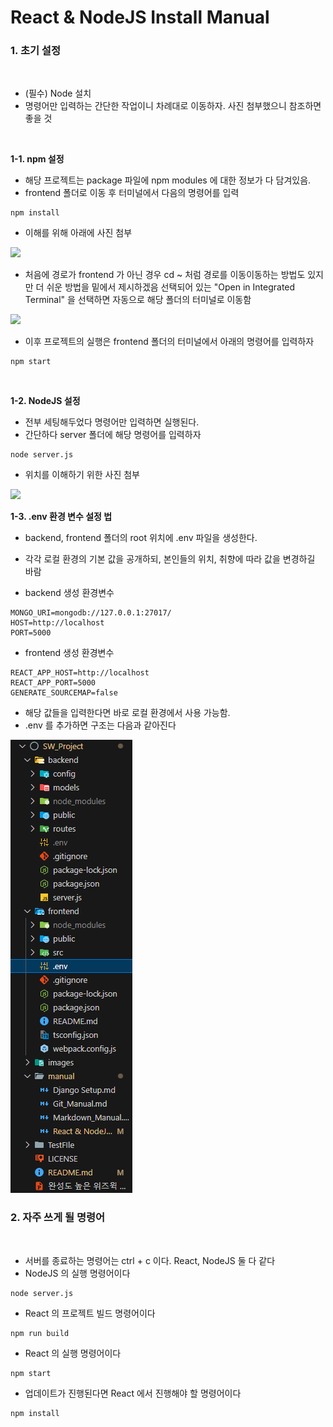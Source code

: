 # React & NodeJS Install Manual

### 1. 초기 설정

<br>

- (필수) Node 설치
- 명령어만 입력하는 간단한 작업이니 차례대로 이동하자. 사진 첨부했으니 참조하면 좋을 것

<br>

**1-1. npm 설정** 

- 해당 프로젝트는 package 파일에 npm modules 에 대한 정보가 다 담겨있음.
- frontend 폴더로 이동 후 터미널에서 다음의 명령어를 입력

```
npm install
```

- 이해를 위해 아래에 사진 첨부 

<img src = "/images/npm_Setup_1.png">

- 처음에 경로가 frontend 가 아닌 경우 cd ~ 처럼 경로를 이동이동하는 방법도 있지만 더 쉬운 방법을 밑에서 제시하겠음 선택되어 있는 "Open in Integrated Terminal" 을 선택하면 자동으로 해당 폴더의 터미널로 이동함

<img src = "/images/npm_Setup_2.png">

- 이후 프로젝트의 실행은 frontend 폴더의 터미널에서 아래의 명령어를 입력하자

```
npm start
```

<br>

**1-2. NodeJS 설정**

- 전부 세팅해두었다 명령어만 입력하면 실행된다.
- 간단하다 server 폴더에 해당 명령어를 입력하자
```
node server.js
```
- 위치를 이해하기 위한 사진 첨부

<img src = "/images/NodeJS_Setup_1.png">


<br>

**1-3. .env 환경 변수 설정 법**

- backend, frontend 폴더의 root 위치에 .env 파일을 생성한다.
- 각각 로컬 환경의 기본 값을 공개하되, 본인들의 위치, 취향에 따라 값을 변경하길 바람

- backend 생성 환경변수
```
MONGO_URI=mongodb://127.0.0.1:27017/
HOST=http://localhost
PORT=5000
```

- frontend 생성 환경변수
```
REACT_APP_HOST=http://localhost
REACT_APP_PORT=5000
GENERATE_SOURCEMAP=false
```

- 해당 값들을 입력한다면 바로 로컬 환경에서 사용 가능함.
- .env 를 추가하면 구조는 다음과 같아진다
<img src = "/images/Project_Structure.png">

<br>

### 2. 자주 쓰게 될 명령어

<br>

- 서버를 종료하는 명령어는 ctrl + c 이다. React, NodeJS 둘 다 같다
- NodeJS 의 실행 명령어이다
```
node server.js
```
- React 의 프로젝트 빌드 명령어이다
```
npm run build
```
- React 의 실행 명령어이다
```
npm start
```
- 업데이트가 진행된다면 React 에서 진행해야 할 명령어이다
```
npm install
```